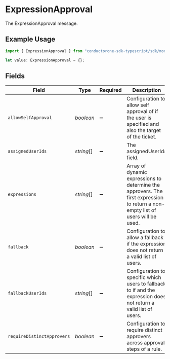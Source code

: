 # ExpressionApproval

The ExpressionApproval message.

## Example Usage

```typescript
import { ExpressionApproval } from "conductorone-sdk-typescript/sdk/models/shared";

let value: ExpressionApproval = {};
```

## Fields

| Field                                                                                                                            | Type                                                                                                                             | Required                                                                                                                         | Description                                                                                                                      |
| -------------------------------------------------------------------------------------------------------------------------------- | -------------------------------------------------------------------------------------------------------------------------------- | -------------------------------------------------------------------------------------------------------------------------------- | -------------------------------------------------------------------------------------------------------------------------------- |
| `allowSelfApproval`                                                                                                              | *boolean*                                                                                                                        | :heavy_minus_sign:                                                                                                               | Configuration to allow self approval of if the user is specified and also the target of the ticket.                              |
| `assignedUserIds`                                                                                                                | *string*[]                                                                                                                       | :heavy_minus_sign:                                                                                                               | The assignedUserIds field.                                                                                                       |
| `expressions`                                                                                                                    | *string*[]                                                                                                                       | :heavy_minus_sign:                                                                                                               | Array of dynamic expressions to determine the approvers.  The first expression to return a non-empty list of users will be used. |
| `fallback`                                                                                                                       | *boolean*                                                                                                                        | :heavy_minus_sign:                                                                                                               | Configuration to allow a fallback if the expression does not return a valid list of users.                                       |
| `fallbackUserIds`                                                                                                                | *string*[]                                                                                                                       | :heavy_minus_sign:                                                                                                               | Configuration to specific which users to fallback to if and the expression does not return a valid list of users.                |
| `requireDistinctApprovers`                                                                                                       | *boolean*                                                                                                                        | :heavy_minus_sign:                                                                                                               | Configuration to require distinct approvers across approval steps of a rule.                                                     |